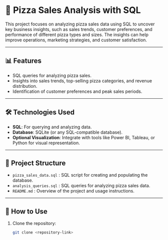 # 🍕 Pizza Sales Analysis with SQL

This project focuses on analyzing pizza sales data using SQL to uncover key business insights, such as sales trends, customer preferences, and performance of different pizza types and sizes. The insights can help improve operations, marketing strategies, and customer satisfaction.

---

## 📊 **Features**
- SQL queries for analyzing pizza sales.
- Insights into sales trends, top-selling pizza categories, and revenue distribution.
- Identification of customer preferences and peak sales periods.

---

## 🛠️ **Technologies Used**
- **SQL**: For querying and analyzing data.
- **Database**: SQLite (or any SQL-compatible database).
- **Optional Visualization**: Integrate with tools like Power BI, Tableau, or Python for visual representation.

---

## 📁 **Project Structure**
- `pizza_sales_data.sql` : SQL script for creating and populating the database.
- `analysis_queries.sql` : SQL queries for analyzing pizza sales data.
- `README.md` : Overview of the project and usage instructions.

---

## 🚀 **How to Use**
1. Clone the repository:
   ```bash
   git clone <repository-link>
